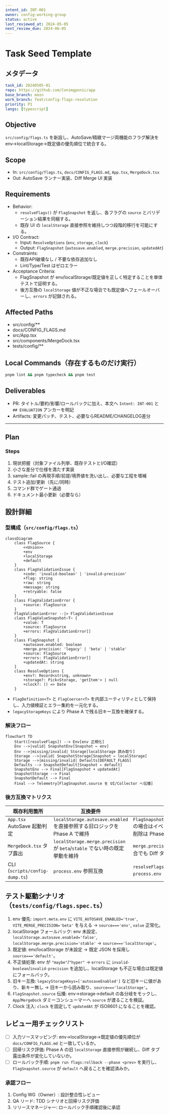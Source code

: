 ```yaml
---
intent_id: INT-001
owner: config-working-group
status: active
last_reviewed_at: 2024-05-05
next_review_due: 2024-06-05
---
```


# Task Seed Template

## メタデータ

```yaml
task_id: 20240505-01
repo: https://github.com/Conimgponic/app
base_branch: main
work_branch: feat/config-flags-resolution
priority: P1
langs: [typescript]
```

## Objective

`src/config/flags.ts` を新設し、AutoSave/精緻マージ両機能のフラグ解決を env→localStorage→既定値の優先順位で統合する。

## Scope

- In: `src/config/flags.ts`, `docs/CONFIG_FLAGS.md`, `App.tsx`, `MergeDock.tsx`
- Out: AutoSave ランナー実装、Diff Merge UI 実装

## Requirements

- Behavior:
  - `resolveFlags()` が `FlagSnapshot` を返し、各フラグの `source` とバリデーション結果を同梱する。
  - 既存 UI の `localStorage` 直接参照を維持しつつ段階的移行を可能にする。
- I/O Contract:
  - Input: `ResolveOptions` (`env`, `storage`, `clock`)
  - Output: `FlagSnapshot` (`autosave.enabled`, `merge.precision`, `updatedAt`)
- Constraints:
  - 既存API破壊なし / 不要な依存追加なし
  - Lint/Type/Test はゼロエラー
- Acceptance Criteria:
  - FlagSnapshot が env/localStorage/既定値を正しく特定することを単体テストで証明する。
  - 後方互換の `localStorage` 値が不正な場合でも既定値へフェールオーバーし、`errors` が記録される。

## Affected Paths

- src/config/**
- docs/CONFIG_FLAGS.md
- src/App.tsx
- src/components/MergeDock.tsx
- tests/config/**

## Local Commands（存在するものだけ実行）

```bash
pnpm lint && pnpm typecheck && pnpm test
```

## Deliverables

- PR: タイトル/要約/影響/ロールバックに加え、本文へ `Intent: INT-001` と `## EVALUATION` アンカーを明記
- Artifacts: 変更パッチ、テスト、必要ならREADME/CHANGELOG差分

---

## Plan

### Steps

1) 現状把握（対象ファイル列挙、既存テストとI/O確認）
2) 小さな差分で仕様を満たす実装
3) sample::fail の再現手順/前提/境界値を洗い出し、必要な工程を増補
4) テスト追加/更新（先に/同時）
5) コマンド群でゲート通過
6) ドキュメント最小更新（必要なら）

## 設計詳細

### 型構成（`src/config/flags.ts`）

```mermaid
classDiagram
    class FlagSource {
        <<Union>>
        +env
        +localStorage
        +default
    }
    class FlagValidationIssue {
        +code: 'invalid-boolean' | 'invalid-precision'
        +flag: string
        +raw: string
        +message: string
        +retryable: false
    }
    class FlagValidationError {
        +source: FlagSource
    }
    FlagValidationError --|> FlagValidationIssue
    class FlagValueSnapshot~T~ {
        +value: T
        +source: FlagSource
        +errors: FlagValidationError[]
    }
    class FlagSnapshot {
        +autosave.enabled: boolean
        +merge.precision: 'legacy' | 'beta' | 'stable'
        +source: FlagSource
        +errors: FlagValidationError[]
        +updatedAt: string
    }
    class ResolveOptions {
        +env?: Record<string, unknown>
        +storage?: Pick<Storage, 'getItem'> | null
        +clock?: () => Date
    }
```

- `FlagDefinition<T>` と `FlagCoercer<T>` を内部ユーティリティとして保持し、入力値検証とエラー集約を一元化する。
- `legacyStorageKeys` により Phase A で残る旧キー互換を確保する。

### 解決フロー

```mermaid
flowchart TD
    Start([resolveFlags]) --> Env[env 正規化]
    Env -->|valid| SnapshotEnv[Snapshot ← env]
    Env -->|missing/invalid| Storage[localStorage 読み取り]
    Storage -->|valid| SnapshotStorage[Snapshot ← localStorage]
    Storage -->|missing/invalid| Defaults[DEFAULT_FLAGS]
    Defaults --> SnapshotDefault[Snapshot ← default]
    SnapshotEnv --> Final[FlagSnapshot + updatedAt]
    SnapshotStorage --> Final
    SnapshotDefault --> Final
    Final --> Telemetry[FlagSnapshot.source を UI/Collector へ伝播]
```

### 後方互換マトリクス

| 既存利用箇所 | 互換要件 | 対応策 |
| --- | --- | --- |
| `App.tsx` AutoSave 起動判定 | `localStorage.autosave.enabled` を直接参照する旧ロジックを Phase A で維持 | `FlagSnapshot.autosave.source==='localStorage'` の場合はイベントログへ `source` を残し、旧参照の削除は Phase B-0 以降に限定 |
| `MergeDock.tsx` タブ露出 | `localStorage.merge.precision` が `beta`/`stable` でない時の既定挙動を維持 | `merge.precision` が既定値へフォールバックした場合でも Diff タブが露出しないようガードを継続 |
| CLI (`scripts/config-dump.ts`) | `process.env` 参照互換 | `resolveFlags({ storage: null, env: process.env })` を提供してブラウザ依存を排除 |

## テスト駆動シナリオ（`tests/config/flags.spec.ts`）

1. env 優先: `import.meta.env` に `VITE_AUTOSAVE_ENABLED='true'`, `VITE_MERGE_PRECISION='beta'` を与える → `source==='env'`, `value` 正常化。
2. localStorage フォールバック: env 未設定、`localStorage.autosave.enabled='false'`, `localStorage.merge.precision='stable'` → `source==='localStorage'`。
3. 既定値: env/localStorage が未設定 → 既定 JSON を採用し `source==='default'`。
4. 不正値処理: env が `"maybe"`/`"hyper"` → `errors` に `invalid-boolean`/`invalid-precision` を追加し、localStorage も不正な場合は既定値にフォールバック。
5. 旧キー互換: `legacyStorageKeys=['autosaveEnabled']` など旧キーに値があり、新キー無し → 旧キーから読み取り、`source==='localStorage'`。
6. `FlagSnapshot.source` 伝播: env→storage→default の各分岐をモックし、`App`/`MergeDock` ダミーコンシューマーへ `source` が渡ることを検証。
7. Clock 注入: `clock` を固定して `updatedAt` が ISO8601 になることを確認。

## レビュー用チェックリスト

- [ ] 入力ソースマッピング: env→localStorage→既定値の優先順位が `docs/CONFIG_FLAGS.md` と一致しているか。
- [ ] 回帰リスク評価: Phase A の旧 `localStorage` 直接参照が継続し、Diff タブ露出条件が変化していないか。
- [ ] ロールバック手順: `pnpm run flags:rollback --phase <prev>` を実行し、`FlagSnapshot.source` が `default` へ戻ることを確認済みか。

### 承認フロー

1. Config WG（Owner）: 設計整合性レビュー
2. QA リード: TDD シナリオと回帰リスク評価
3. リリースマネージャー: ロールバック手順確認後に承認


